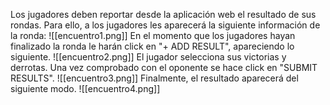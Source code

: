 Los jugadores deben reportar desde la aplicación web el resultado de sus rondas. Para ello, a los jugadores les aparecerá la siguiente información de la ronda:
![[encuentro1.png]]
En el momento que los jugadores hayan finalizado la ronda le harán click en "+ ADD RESULT", apareciendo lo siguiente.
![[encuentro2.png]]
El jugador selecciona sus victorias y derrotas. Una vez comprobado con el oponente se hace click en "SUBMIT RESULTS".
![[encuentro3.png]]
Finalmente, el resultado aparecerá del siguiente modo.
![[encuentro4.png]]